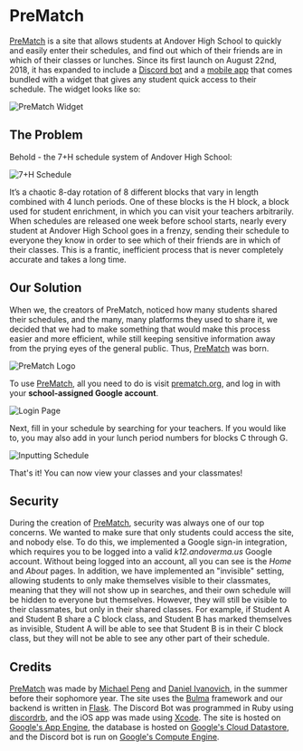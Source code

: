 # PreMatch

<a href="https://prematch.org">PreMatch</a> is a site that allows students at Andover High School to quickly and easily enter their schedules, and find out which of their friends are in which of their classes or lunches. Since its first launch on August 22nd, 2018, it has expanded to include a <a href="https://prematch.org/about/discord">Discord bot</a> and a <a href="https://github.com/broad-well/PreMatch-iOS">mobile app</a> that comes bundled with a widget that gives any student quick access to their schedule. The widget looks like so:

![PreMatch Widget](https://i.imgur.com/INN8wxj.png?0) 

## The Problem
Behold - the 7+H schedule system of Andover High School:

![7+H Schedule](https://i.imgur.com/d43YxsI.png)

It’s a chaotic 8-day rotation of 8 different blocks that vary in length combined with 4 lunch periods. One of these blocks is the H block, a block used for student enrichment, in which you can visit your teachers arbitrarily. When schedules are released one week before school starts, nearly every student at Andover High School goes in a frenzy, sending their schedule to everyone they know in order to see which of their friends are in which of their classes. This is a frantic, inefficient process that is never completely accurate and takes a long time. 

## Our Solution
When we, the creators of PreMatch, noticed how many students shared their schedules, and the many, many platforms they used to share it, we decided that we had to make something that would make this process easier and more efficient, while still keeping sensitive information away from the prying eyes of the general public. 
Thus, <a href="https://prematch.org">PreMatch</a> was born. 

![PreMatch Logo](https://prematch.org/static/img/PreMatch%20Logo.png)

To use <a href="https://prematch.org">PreMatch</a>, all you need to do is visit <a href="https://prematch.org">prematch.org</a>, and log in with your **school-assigned Google account**.

![Login Page](https://i.imgur.com/E6MCYSN.png)

Next, fill in your schedule by searching for your teachers. If you would like to, you may also add in your lunch period numbers for blocks C through G.

![Inputting Schedule](https://i.imgur.com/1CKEVEN.png)

That's it! You can now view your classes and your classmates!

## Security
During the creation of <a href="https://prematch.org">PreMatch</a>, security was always one of our top concerns. We wanted to make sure that only students could access the site, and nobody else. To do this, we implemented a Google sign-in integration, which requires you to be logged into a valid *k12.andoverma.us* Google account. Without being logged into an account, all you can see is the *Home* and *About* pages. In addition, we have implemented an "invisible" setting, allowing students to only make themselves visible to their classmates, meaning that they will not show up in searches, and their own schedule will be hidden to everyone but themselves. However, they will still be visible to their classmates, but only in their shared classes. For example, if Student A and Student B share a C block class, and Student B has marked themselves as invisible, Student A will be able to see that Student B is in their C block class, but they will not be able to see any other part of their schedule. 

## Credits
<a href="https://prematch.org">PreMatch</a> was made by <a href="https://github.com/broad-well">Michael Peng</a> and <a href="https://github.com/PlantsVsDan">Daniel Ivanovich</a>, in the summer before their sophomore year. The site uses the <a href="https://bulma.io/">Bulma</a> framework and our backend is written in <a href="http://flask.pocoo.org/">Flask</a>.
The Discord Bot was programmed in Ruby using <a href="https://github.com/meew0/discordrb">discordrb</a>, and the iOS app was made using <a href="https://developer.apple.com/xcode/">Xcode</a>.
The site is hosted on <a href="https://cloud.google.com/appengine/">Google's App Engine</a>, the database is hosted on <a href="https://cloud.google.com/datastore/">Google's Cloud Datastore</a>, and the Discord bot is run on <a href="https://cloud.google.com/compute/">Google's Compute Engine</a>.
